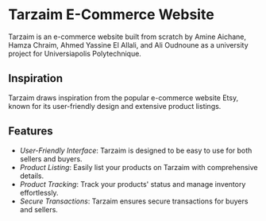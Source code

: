 # Tarzaim E-Commerce Website

Tarzaim is an e-commerce website built from scratch by Amine Aichane, Hamza Chraim, Ahmed Yassine El Allali, and Ali Oudnoune as a university project for Universiapolis Polytechnique.

## Inspiration
Tarzaim draws inspiration from the popular e-commerce website Etsy, known for its user-friendly design and extensive product listings.

## Features
- *User-Friendly Interface*: Tarzaim is designed to be easy to use for both sellers and buyers.
- *Product Listing*: Easily list your products on Tarzaim with comprehensive details.
- *Product Tracking*: Track your products' status and manage inventory effortlessly.
- *Secure Transactions*: Tarzaim ensures secure transactions for buyers and sellers.